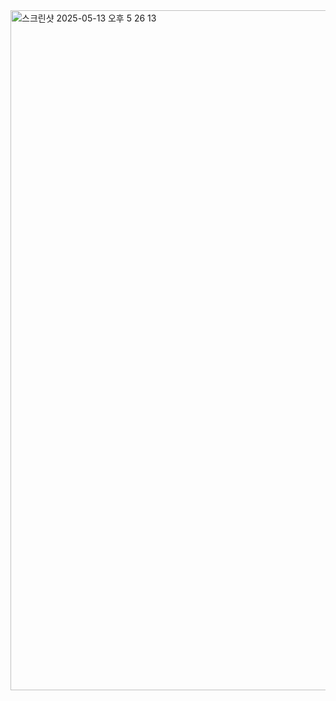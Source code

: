 <img width="1088" alt="스크린샷 2025-05-13 오후 5 26 13" src="https://github.com/user-attachments/assets/f3eec2bf-faaa-42e9-8432-bfa5f4206c13" />
